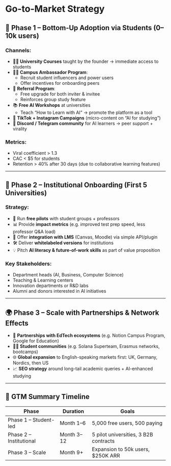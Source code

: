# Go-to-Market Strategy

## **🎯 Phase 1 – Bottom-Up Adoption via Students (0–10k users)**

### **Channels:**

- 👨‍🏫 **University Courses** taught by the founder → immediate access to students
- 🧑‍🎓 **Campus Ambassador Program**:
  - Recruit student influencers and power users
  - Offer incentives for onboarding peers
- 💬 **Referral Program**:
  - Free upgrade for both inviter & invitee
  - Reinforces group study feature
- 📚 **Free AI Workshops** at universities
  - Teach “How to Learn with AI” → promote the platform as a tool
- 📲 **TikTok + Instagram Campaigns** (micro-content on “AI for studying”)
- 👥 **Discord / Telegram community** for AI learners → peer support + virality

### **Metrics:**

- Viral coefficient > 1.3
- CAC < $5 for students
- Retention > 40% after 30 days (due to collaborative learning features)

---

## **🏫 Phase 2 – Institutional Onboarding (First 5 Universities)**

### **Strategy:**

- 🧪 Run **free pilots** with student groups + professors
- 📊 Provide **impact metrics** (e.g. improved test prep speed, less professor Q&A load)
- 🧩 Offer **integration with LMS** (Canvas, Moodle) via simple API/plugin
- 🛠️ Deliver **whitelabeled versions** for institutions
- 💡 Pitch **AI literacy & future-of-work skills** as part of value proposition

### **Key Stakeholders:**

- Department heads (AI, Business, Computer Science)
- Teaching & Learning centers
- Innovation departments or R&D labs
- Alumni and donors interested in AI initiatives

---

## **🌍 Phase 3 – Scale with Partnerships & Network Effects**

- 🤝 **Partnerships with EdTech ecosystems** (e.g. Notion Campus Program, Google for Education)
- 🧑‍🔬 **Student communities** (e.g. Solana Superteam, Erasmus networks, bootcamps)
- 🌐 **Global expansion** to English-speaking markets first: UK, Germany, Nordics, then US
- 📈 **SEO strategy** around long-tail academic queries + AI-enhanced studying

---

## **🧭 GTM Summary Timeline**

| **Phase** | **Duration** | **Goals** |
| --- | --- | --- |
| Phase 1 – Student-led | Month 1–6 | 5,000 free users, 500 paying |
| Phase 2 – Institutional | Month 3–12 | 5 pilot universities, 3 B2B contracts |
| Phase 3 – Scale | Month 9+ | Expansion to 50k users, $250K ARR |
